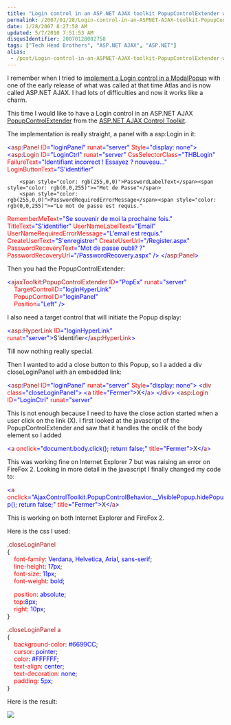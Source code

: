 ```yaml
---
title: "Login control in an ASP.NET AJAX toolkit PopupControlExtender with a close button"
permalink: /2007/01/28/Login-control-in-an-ASPNET-AJAX-toolkit-PopupControlExtender-with-a-close-button/
date: 1/28/2007 8:27:58 AM
updated: 5/7/2010 7:51:53 AM
disqusIdentifier: 20070128082758
tags: ["Tech Head Brothers", "ASP.NET AJAX", "ASP.NET"]
alias:
 - /post/Login-control-in-an-ASPNET-AJAX-toolkit-PopupControlExtender-with-a-close-button.aspx/index.html
---
```

I remember when I tried to [implement a Login control in a ModalPopup](http://weblogs.asp.net/lkempe/archive/2006/06/12/Trip-in-the-Atlas---Part-2.aspx) with one of the early release of what was called at that time Atlas and is now called ASP.NET AJAX. I had lots of difficulties and now it works like a charm.

This time I would like to have a Login control in an ASP.NET AJAX [PopupControlExtender](http://ajax.asp.net/ajaxtoolkit/PopupControl/PopupControl.aspx) from the [ASP.NET AJAX Control Toolkit](http://ajax.asp.net/ajaxtoolkit).
<!-- more -->

<?xml:namespace prefix="asp"?><asp:panel id="loginPanel" style="display: none" runat="server"><asp:login id="LoginCtrl" runat="server" cssselectorclass="THBLogin" failuretext="Identifiant incorrect ! Essayez à nouveau..." loginbuttontext="S'identifier" passwordlabeltext="Mot de Passe" passwordrequirederrormessage="Le mot de passe est requis." remembermetext="Se souvenir de moi la prochaine fois." titletext="S'identifier" usernamelabeltext="Email" usernamerequirederrormessage="L'email est requis." createusertext="S'enregistrer" createuserurl="/Register.aspx" passwordrecoverytext="Mot de passe oublié ?" passwordrecoveryurl="/PasswordRecovery.aspx"></asp:login></asp:panel><?xml:namespace prefix="ajaxToolkit"?><ajaxtoolkit:popupcontrolextender id="PopEx" runat="server" targetcontrolid="loginHyperLink" popupcontrolid="loginPanel" position="Left"></ajaxtoolkit:popupcontrolextender>The implementation is really straight, a panel with a asp:Login in it:

<span style="color: rgb(0,0,255)"><</span><span style="color: rgb(163,21,21)">asp</span><span style="color: rgb(0,0,255)">:</span><span style="color: rgb(163,21,21)">Panel</span> <span style="color: rgb(255,0,0)">ID</span><span style="color: rgb(0,0,255)">="loginPanel"</span> <span style="color: rgb(255,0,0)">runat</span><span style="color: rgb(0,0,255)">="server"</span> <span style="color: rgb(255,0,0)">Style</span><span style="color: rgb(0,0,255)">="display: none">
</span>    <span style="color: rgb(0,0,255)"><</span><span style="color: rgb(163,21,21)">asp</span><span style="color: rgb(0,0,255)">:</span><span style="color: rgb(163,21,21)">Login</span> <span style="color: rgb(255,0,0)">ID</span><span style="color: rgb(0,0,255)">="LoginCtrl"</span> <span style="color: rgb(255,0,0)">runat</span><span style="color: rgb(0,0,255)">="server"</span> 
        <span style="color: rgb(255,0,0)">CssSelectorClass</span><span style="color: rgb(0,0,255)">="THBLogin"
</span>        <span style="color: rgb(255,0,0)">FailureText</span><span style="color: rgb(0,0,255)">="Identifiant incorrect ! Essayez ? nouveau..."
</span>        <span style="color: rgb(255,0,0)">LoginButtonText</span><span style="color: rgb(0,0,255)">="S'identifier"</span> 
        
        <span style="color: rgb(255,0,0)">PasswordLabelText</span><span style="color: rgb(0,0,255)">="Mot de Passe"</span> 
        <span style="color: rgb(255,0,0)">PasswordRequiredErrorMessage</span><span style="color: rgb(0,0,255)">="Le mot de passe est requis."
</span>        <span style="color: rgb(255,0,0)">RememberMeText</span><span style="color: rgb(0,0,255)">="Se souvenir de moi la prochaine fois."</span> 
        <span style="color: rgb(255,0,0)">TitleText</span><span style="color: rgb(0,0,255)">="S'identifier"
</span>        <span style="color: rgb(255,0,0)">UserNameLabelText</span><span style="color: rgb(0,0,255)">="Email"</span> 
        <span style="color: rgb(255,0,0)">UserNameRequiredErrorMessage</span><span style="color: rgb(0,0,255)">="L'email est requis."</span> 
        <span style="color: rgb(255,0,0)">CreateUserText</span><span style="color: rgb(0,0,255)">="S'enregistrer"</span> 
        <span style="color: rgb(255,0,0)">CreateUserUrl</span><span style="color: rgb(0,0,255)">="/Register.aspx"</span> 
        <span style="color: rgb(255,0,0)">PasswordRecoveryText</span><span style="color: rgb(0,0,255)">="Mot de passe oubli? ?"</span> 
        <span style="color: rgb(255,0,0)">PasswordRecoveryUrl</span><span style="color: rgb(0,0,255)">="/PasswordRecovery.aspx"</span> <span style="color: rgb(0,0,255)">/>
</</span><span style="color: rgb(163,21,21)">asp</span><span style="color: rgb(0,0,255)">:</span><span style="color: rgb(163,21,21)">Panel</span><span style="color: rgb(0,0,255)">></span>

Then you had the PopupControlExtender:

<span style="color: rgb(0,0,255)"><</span><span style="color: rgb(163,21,21)">ajaxToolkit</span><span style="color: rgb(0,0,255)">:</span><span style="color: rgb(163,21,21)">PopupControlExtender</span> <span style="color: rgb(255,0,0)">ID</span><span style="color: rgb(0,0,255)">="PopEx"</span> <span style="color: rgb(255,0,0)">runat</span><span style="color: rgb(0,0,255)">="server"  
</span>    <span style="color: rgb(255,0,0)">TargetControlID</span><span style="color: rgb(0,0,255)">="loginHyperLink"  
</span>    <span style="color: rgb(255,0,0)">PopupControlID</span><span style="color: rgb(0,0,255)">="loginPanel"</span>              
    <span style="color: rgb(255,0,0)">Position</span><span style="color: rgb(0,0,255)">="Left"</span> <span style="color: rgb(0,0,255)">/></span>
[](http://11011.net/software/vspaste)


I also need a target control that will initiate the Popup display:

<span style="color: rgb(0,0,255)"><</span><span style="color: rgb(163,21,21)">asp</span><span style="color: rgb(0,0,255)">:</span><span style="color: rgb(163,21,21)">HyperLink</span> <span style="color: rgb(255,0,0)">ID</span><span style="color: rgb(0,0,255)">="loginHyperLink"</span> <span style="color: rgb(255,0,0)">runat</span><span style="color: rgb(0,0,255)">="server"></span>S'identifier<span style="color: rgb(0,0,255)"></</span><span style="color: rgb(163,21,21)">asp</span><span style="color: rgb(0,0,255)">:</span><span style="color: rgb(163,21,21)">HyperLink</span><span style="color: rgb(0,0,255)">></span>

Till now nothing really special.

Then I wanted to add a close button to this Popup, so I a added a div closeLoginPanel with an embedded link:

<span style="color: rgb(0,0,255)"><</span><span style="color: rgb(163,21,21)">asp</span><span style="color: rgb(0,0,255)">:</span><span style="color: rgb(163,21,21)">Panel</span> <span style="color: rgb(255,0,0)">ID</span><span style="color: rgb(0,0,255)">="loginPanel"</span> <span style="color: rgb(255,0,0)">runat</span><span style="color: rgb(0,0,255)">="server"</span> <span style="color: rgb(255,0,0)">Style</span><span style="color: rgb(0,0,255)">="display: none">
</span>    <span style="color: rgb(0,0,255)"><</span><span style="color: rgb(163,21,21)">div</span> <span style="color: rgb(255,0,0)">class</span><span style="color: rgb(0,0,255)">="closeLoginPanel">
</span>        <span style="color: rgb(0,0,255)"><</span><span style="color: rgb(163,21,21)">a</span> <span style="color: rgb(255,0,0)">title</span><span style="color: rgb(0,0,255)">="Fermer"></span>X<span style="color: rgb(0,0,255)"></</span><span style="color: rgb(163,21,21)">a</span><span style="color: rgb(0,0,255)">>
</span>    <span style="color: rgb(0,0,255)"></</span><span style="color: rgb(163,21,21)">div</span><span style="color: rgb(0,0,255)">>
</span>    <span style="color: rgb(0,0,255)"><</span><span style="color: rgb(163,21,21)">asp</span><span style="color: rgb(0,0,255)">:</span><span style="color: rgb(163,21,21)">Login</span> <span style="color: rgb(255,0,0)">ID</span><span style="color: rgb(0,0,255)">="LoginCtrl"</span> <span style="color: rgb(255,0,0)">runat</span><span style="color: rgb(0,0,255)">="server"</span> 
[](http://11011.net/software/vspaste)


This is not enough because I need to have the close action started when a user click on the link (X). I first looked at the javascript of the PopupControlExtender and saw that it handles the onclik of the body element so I added 

<span style="color: rgb(0,0,255)"><</span><span style="color: rgb(163,21,21)">a</span> <span style="color: rgb(255,0,0)">onclick</span><span style="color: rgb(0,0,255)">="document.body.click(); return false;"</span> <span style="color: rgb(255,0,0)">title</span><span style="color: rgb(0,0,255)">="Fermer"></span>X<span style="color: rgb(0,0,255)"></</span><span style="color: rgb(163,21,21)">a</span><span style="color: rgb(0,0,255)">></span>
[](http://11011.net/software/vspaste)


This was working fine on Internet Explorer 7 but was raising an error on FireFox 2. Looking in more detail in the javascript I finally changed my code to:

<span style="color: rgb(0,0,255)"><</span><span style="color: rgb(163,21,21)">a</span> <span style="color: rgb(255,0,0)">onclick</span><span style="color: rgb(0,0,255)">="AjaxControlToolkit.PopupControlBehavior.__VisiblePopup.hidePopup(); return false;"</span> <span style="color: rgb(255,0,0)">title</span><span style="color: rgb(0,0,255)">="Fermer"></span>X<span style="color: rgb(0,0,255)"></</span><span style="color: rgb(163,21,21)">a</span><span style="color: rgb(0,0,255)">></span>
[](http://11011.net/software/vspaste)


This is working on both Internet Explorer and FireFox 2.

Here is the css I used:

<span style="color: rgb(163,21,21)">.closeLoginPanel  
</span>{  
    <span style="color: rgb(255,0,0)">font-family</span>: <span style="color: rgb(0,0,255)">Verdana,</span> <span style="color: rgb(0,0,255)">Helvetica,</span> <span style="color: rgb(0,0,255)">Arial,</span> <span style="color: rgb(0,0,255)">sans-serif</span>;  
    <span style="color: rgb(255,0,0)">line-height</span>: <span style="color: rgb(0,0,255)">17px</span>;  
    <span style="color: rgb(255,0,0)">font-size</span>: <span style="color: rgb(0,0,255)">11px</span>;  
    <span style="color: rgb(255,0,0)">font-weight</span>: <span style="color: rgb(0,0,255)">bold</span>;  

    <span style="color: rgb(255,0,0)">position</span>: <span style="color: rgb(0,0,255)">absolute</span>;  
    <span style="color: rgb(255,0,0)">top</span>:<span style="color: rgb(0,0,255)">8px</span>;  
    <span style="color: rgb(255,0,0)">right</span>: <span style="color: rgb(0,0,255)">10px</span>;  
}  

<span style="color: rgb(163,21,21)">.closeLoginPanel</span> <span style="color: rgb(163,21,21)">a  
</span>{  
    <span style="color: rgb(255,0,0)">background-color</span>: <span style="color: rgb(0,0,255)">#6699CC</span>;   
    <span style="color: rgb(255,0,0)">cursor</span>: <span style="color: rgb(0,0,255)">pointer</span>;  
    <span style="color: rgb(255,0,0)">color</span>: <span style="color: rgb(0,0,255)">#FFFFFF</span>;   
    <span style="color: rgb(255,0,0)">text-align</span>: <span style="color: rgb(0,0,255)">center</span>;   
    <span style="color: rgb(255,0,0)">text-decoration</span>: <span style="color: rgb(0,0,255)">none</span>;   
    <span style="color: rgb(255,0,0)">padding</span>: <span style="color: rgb(0,0,255)">5px</span>;  
}
[](http://11011.net/software/vspaste)


Here is the result:

![](http://www.techheadbrothers.com/images/blog/ajax_login_popup.gif)
